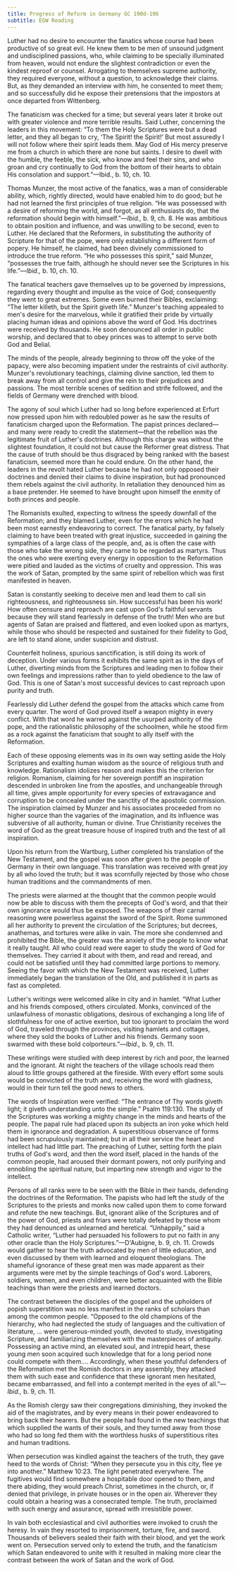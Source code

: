 ```yaml
---
title: Progress of Reform in Germany GC 190d-196
subtitle: EGW Reading
---
```


Luther had no desire to encounter the fanatics whose course had been productive of so great evil. He knew them to be men of unsound judgment and undisciplined passions, who, while claiming to be specially illuminated from heaven, would not endure the slightest contradiction or even the kindest reproof or counsel. Arrogating to themselves supreme authority, they required everyone, without a question, to acknowledge their claims. But, as they demanded an interview with him, he consented to meet them; and so successfully did he expose their pretensions that the impostors at once departed from Wittenberg.

The fanaticism was checked for a time; but several years later it broke out with greater violence and more terrible results. Said Luther, concerning the leaders in this movement: “To them the Holy Scriptures were but a dead letter, and they all began to cry, ‘The Spirit! the Spirit!’ But most assuredly I will not follow where their spirit leads them. May God of His mercy preserve me from a church in which there are none but saints. I desire to dwell with the humble, the feeble, the sick, who know and feel their sins, and who groan and cry continually to God from the bottom of their hearts to obtain His consolation and support.”—Ibid., b. 10, ch. 10.

Thomas Munzer, the most active of the fanatics, was a man of considerable ability, which, rightly directed, would have enabled him to do good; but he had not learned the first principles of true religion. “He was possessed with a desire of reforming the world, and forgot, as all enthusiasts do, that the reformation should begin with himself.”—_Ibid.,_ b. 9, ch. 8. He was ambitious to obtain position and influence, and was unwilling to be second, even to Luther. He declared that the Reformers, in substituting the authority of Scripture for that of the pope, were only establishing a different form of popery. He himself, he claimed, had been divinely commissioned to introduce the true reform. “He who possesses this spirit,” said Munzer, “possesses the true faith, although he should never see the Scriptures in his life.”—_Ibid.,_ b. 10, ch. 10.

The fanatical teachers gave themselves up to be governed by impressions, regarding every thought and impulse as the voice of God; consequently they went to great extremes. Some even burned their Bibles, exclaiming: “The letter killeth, but the Spirit giveth life.” Munzer's teaching appealed to men's desire for the marvelous, while it gratified their pride by virtually placing human ideas and opinions above the word of God. His doctrines were received by thousands. He soon denounced all order in public worship, and declared that to obey princes was to attempt to serve both God and Belial.

The minds of the people, already beginning to throw off the yoke of the papacy, were also becoming impatient under the restraints of civil authority. Munzer's revolutionary teachings, claiming divine sanction, led them to break away from all control and give the rein to their prejudices and passions. The most terrible scenes of sedition and strife followed, and the fields of Germany were drenched with blood.

The agony of soul which Luther had so long before experienced at Erfurt now pressed upon him with redoubled power as he saw the results of fanaticism charged upon the Reformation. The papist princes declared—and many were ready to credit the statement—that the rebellion was the legitimate fruit of Luther's doctrines. Although this charge was without the slightest foundation, it could not but cause the Reformer great distress. That the cause of truth should be thus disgraced by being ranked with the basest fanaticism, seemed more than he could endure. On the other hand, the leaders in the revolt hated Luther because he had not only opposed their doctrines and denied their claims to divine inspiration, but had pronounced them rebels against the civil authority. In retaliation they denounced him as a base pretender. He seemed to have brought upon himself the enmity of both princes and people.

The Romanists exulted, expecting to witness the speedy downfall of the Reformation; and they blamed Luther, even for the errors which he had been most earnestly endeavoring to correct. The fanatical party, by falsely claiming to have been treated with great injustice, succeeded in gaining the sympathies of a large class of the people, and, as is often the case with those who take the wrong side, they came to be regarded as martyrs. Thus the ones who were exerting every energy in opposition to the Reformation were pitied and lauded as the victims of cruelty and oppression. This was the work of Satan, prompted by the same spirit of rebellion which was first manifested in heaven.

Satan is constantly seeking to deceive men and lead them to call sin righteousness, and righteousness sin. How successful has been his work! How often censure and reproach are cast upon God's faithful servants because they will stand fearlessly in defense of the truth! Men who are but agents of Satan are praised and flattered, and even looked upon as martyrs, while those who should be respected and sustained for their fidelity to God, are left to stand alone, under suspicion and distrust.

Counterfeit holiness, spurious sanctification, is still doing its work of deception. Under various forms it exhibits the same spirit as in the days of Luther, diverting minds from the Scriptures and leading men to follow their own feelings and impressions rather than to yield obedience to the law of God. This is one of Satan's most successful devices to cast reproach upon purity and truth.

Fearlessly did Luther defend the gospel from the attacks which came from every quarter. The word of God proved itself a weapon mighty in every conflict. With that word he warred against the usurped authority of the pope, and the rationalistic philosophy of the schoolmen, while he stood firm as a rock against the fanaticism that sought to ally itself with the Reformation.

Each of these opposing elements was in its own way setting aside the Holy Scriptures and exalting human wisdom as the source of religious truth and knowledge. Rationalism idolizes reason and makes this the criterion for religion. Romanism, claiming for her sovereign pontiff an inspiration descended in unbroken line from the apostles, and unchangeable through all time, gives ample opportunity for every species of extravagance and corruption to be concealed under the sanctity of the apostolic commission. The inspiration claimed by Munzer and his associates proceeded from no higher source than the vagaries of the imagination, and its influence was subversive of all authority, human or divine. True Christianity receives the word of God as the great treasure house of inspired truth and the test of all inspiration.

Upon his return from the Wartburg, Luther completed his translation of the New Testament, and the gospel was soon after given to the people of Germany in their own language. This translation was received with great joy by all who loved the truth; but it was scornfully rejected by those who chose human traditions and the commandments of men.

The priests were alarmed at the thought that the common people would now be able to discuss with them the precepts of God's word, and that their own ignorance would thus be exposed. The weapons of their carnal reasoning were powerless against the sword of the Spirit. Rome summoned all her authority to prevent the circulation of the Scriptures; but decrees, anathemas, and tortures were alike in vain. The more she condemned and prohibited the Bible, the greater was the anxiety of the people to know what it really taught. All who could read were eager to study the word of God for themselves. They carried it about with them, and read and reread, and could not be satisfied until they had committed large portions to memory. Seeing the favor with which the New Testament was received, Luther immediately began the translation of the Old, and published it in parts as fast as completed.

Luther's writings were welcomed alike in city and in hamlet. “What Luther and his friends composed, others circulated. Monks, convinced of the unlawfulness of monastic obligations, desirous of exchanging a long life of slothfulness for one of active exertion, but too ignorant to proclaim the word of God, traveled through the provinces, visiting hamlets and cottages, where they sold the books of Luther and his friends. Germany soon swarmed with these bold colporteurs.”—_Ibid.,_ b. 9, ch. 11.

These writings were studied with deep interest by rich and poor, the learned and the ignorant. At night the teachers of the village schools read them aloud to little groups gathered at the fireside. With every effort some souls would be convicted of the truth and, receiving the word with gladness, would in their turn tell the good news to others.

The words of Inspiration were verified: “The entrance of Thy words giveth light; it giveth understanding unto the simple.” Psalm 119:130. The study of the Scriptures was working a mighty change in the minds and hearts of the people. The papal rule had placed upon its subjects an iron yoke which held them in ignorance and degradation. A superstitious observance of forms had been scrupulously maintained; but in all their service the heart and intellect had had little part. The preaching of Luther, setting forth the plain truths of God's word, and then the word itself, placed in the hands of the common people, had aroused their dormant powers, not only purifying and ennobling the spiritual nature, but imparting new strength and vigor to the intellect.

Persons of all ranks were to be seen with the Bible in their hands, defending the doctrines of the Reformation. The papists who had left the study of the Scriptures to the priests and monks now called upon them to come forward and refute the new teachings. But, ignorant alike of the Scriptures and of the power of God, priests and friars were totally defeated by those whom they had denounced as unlearned and heretical. “Unhappily,” said a Catholic writer, “Luther had persuaded his followers to put no faith in any other oracle than the Holy Scriptures.”—D'Aubigne, b. 9, ch. 11. Crowds would gather to hear the truth advocated by men of little education, and even discussed by them with learned and eloquent theologians. The shameful ignorance of these great men was made apparent as their arguments were met by the simple teachings of God's word. Laborers, soldiers, women, and even children, were better acquainted with the Bible teachings than were the priests and learned doctors.

The contrast between the disciples of the gospel and the upholders of popish superstition was no less manifest in the ranks of scholars than among the common people. “Opposed to the old champions of the hierarchy, who had neglected the study of languages and the cultivation of literature, ... were generous-minded youth, devoted to study, investigating Scripture, and familiarizing themselves with the masterpieces of antiquity. Possessing an active mind, an elevated soul, and intrepid heart, these young men soon acquired such knowledge that for a long period none could compete with them.... Accordingly, when these youthful defenders of the Reformation met the Romish doctors in any assembly, they attacked them with such ease and confidence that these ignorant men hesitated, became embarrassed, and fell into a contempt merited in the eyes of all.”—_Ibid.,_ b. 9, ch. 11.

As the Romish clergy saw their congregations diminishing, they invoked the aid of the magistrates, and by every means in their power endeavored to bring back their hearers. But the people had found in the new teachings that which supplied the wants of their souls, and they turned away from those who had so long fed them with the worthless husks of superstitious rites and human traditions.

When persecution was kindled against the teachers of the truth, they gave heed to the words of Christ: “When they persecute you in this city, flee ye into another.” Matthew 10:23. The light penetrated everywhere. The fugitives would find somewhere a hospitable door opened to them, and there abiding, they would preach Christ, sometimes in the church, or, if denied that privilege, in private houses or in the open air. Wherever they could obtain a hearing was a consecrated temple. The truth, proclaimed with such energy and assurance, spread with irresistible power.

In vain both ecclesiastical and civil authorities were invoked to crush the heresy. In vain they resorted to imprisonment, torture, fire, and sword. Thousands of believers sealed their faith with their blood, and yet the work went on. Persecution served only to extend the truth, and the fanaticism which Satan endeavored to unite with it resulted in making more clear the contrast between the work of Satan and the work of God.
